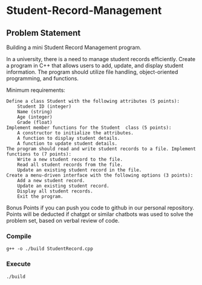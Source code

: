 # Student-Record-Management

## Problem Statement

Building a mini Student Record Management program.

In a university, there is a need to manage student records efficiently. Create a program in C++ that allows users to add, update, and display student information. The program should utilize file handling, object-oriented programming, and functions.

Minimum requirements:

    Define a class Student with the following attributes (5 points):
        Student ID (integer)
        Name (string)
        Age (integer)
        Grade (float)
    Implement member functions for the Student  class (5 points):
        A constructor to initialize the attributes.
        A function to display student details.
        A function to update student details.
    The program should read and write student records to a file. Implement functions to (7 points):
        Write a new student record to the file.
        Read all student records from the file.
        Update an existing student record in the file.
    Create a menu-driven interface with the following options (3 points):
        Add a new student record.
        Update an existing student record.
        Display all student records.
        Exit the program.


Bonus Points if you can push you code to github in our personal repository.
Points will be deducted if chatgpt or similar chatbots was used to solve the problem set, based on verbal review of code.

### Compile
```
g++ -o ./build StudentRecord.cpp
```
### Execute
```
./build
```
